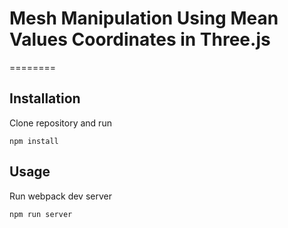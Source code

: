 # Mesh Manipulation Using Mean Values Coordinates in Three.js
========

## Installation
Clone repository and run

```
npm install
```

## Usage
Run webpack dev server

```
npm run server
```